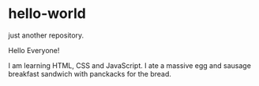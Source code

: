 # hello-world
just another repository.

Hello Everyone!

I am learning HTML, CSS and JavaScript. I ate a massive egg and sausage 
breakfast sandwich with panckacks for the bread.
